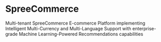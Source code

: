 # SpreeCommerce
Multi-tenant SpreeCommerce E-commerce Platform implementing Intelligent Multi-Currency and Multi-Language Support with enterprise-grade Machine Learning-Powered Recommendations capabilities
